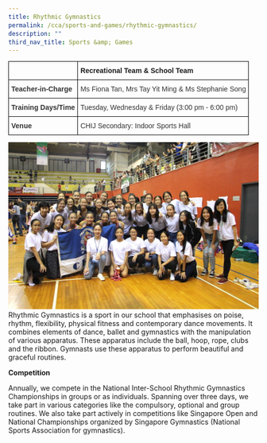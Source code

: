 ```yaml
---
title: Rhythmic Gymnastics
permalink: /cca/sports-and-games/rhythmic-gymnastics/
description: ""
third_nav_title: Sports &amp; Games
---
```

<style type="text/css">
.tg  {border-collapse:collapse;border-spacing:0;}
.tg td{border-color:black;border-style:solid;border-width:1px;font-family:Arial, sans-serif;font-size:14px;
  overflow:hidden;padding:10px 5px;word-break:normal;}
.tg th{border-color:black;border-style:solid;border-width:1px;font-family:Arial, sans-serif;font-size:14px;
  font-weight:normal;overflow:hidden;padding:10px 5px;word-break:normal;}
.tg .tg-pvk6{color:#333;text-align:left;vertical-align:middle}
.tg .tg-osjb{color:#333;font-weight:bold;text-align:left;vertical-align:top}
.tg .tg-0lax{text-align:left;vertical-align:top}
</style>
<table class="tg">
<thead>
  <tr>
    <th class="tg-osjb"></th>
    <th class="tg-0lax"><span style="font-weight:bold">Recreational Team &amp; School Team</span></th>
  </tr>
</thead>
<tbody>
  <tr>
    <td class="tg-osjb">Teacher-in-Charge<br></td>
    <td class="tg-pvk6"><span style="color:inherit;background-color:transparent">Ms Fiona Tan, Mrs Tay Yit Ming &amp; Ms Stephanie Song</span><br></td>
  </tr>
  <tr>
    <td class="tg-osjb">Training Days/Time<br></td>
    <td class="tg-pvk6"><span style="color:inherit;background-color:transparent">Tuesday, Wednesday &amp; Friday (3:00 pm - 6:00 pm)</span><br></td>
  </tr>
  <tr>
    <td class="tg-osjb">Venue</td>
    <td class="tg-pvk6"><span style="color:inherit;background-color:transparent">CHIJ Secondary: Indoor Sports Hall</span></td>
  </tr>
</tbody>
</table>

![](/images/Rhythmic%20Gym%202.jpg)
Rhythmic Gymnastics is a sport in our school that emphasises on poise, rhythm, flexibility, physical fitness and contemporary dance movements. It combines elements of dance, ballet and gymnastics with the manipulation of various apparatus. These apparatus include the ball, hoop, rope, clubs and the ribbon. Gymnasts use these apparatus to perform beautiful and graceful routines.

**Competition**

Annually, we compete in the National Inter-School Rhythmic Gymnastics Championships in groups or as individuals. Spanning over three days, we take part in various categories like the compulsory, optional and group routines. We also take part actively in competitions like Singapore Open and National Championships organized by Singapore Gymnastics (National Sports Association for gymnastics).